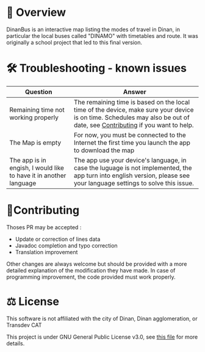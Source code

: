 
# 🚌 Overview
DinanBus is an interactive map listing the modes of travel in Dinan, in particular the local buses called "DINAMO" with timetables and route. It was originally a school project that led to this final version.
# 🛠️ Troubleshooting - known issues
Question                                                          | Answer
----------------------------------------------------------------- | -----------------------------------------------------------------
Remaining time not working properly                               | The remaining time is based on the local time of the device, make sure your device is on time. Schedules may also be out of date, see [Contributing](#contributing) if you want to help.
The Map is empty                                                  | For now, you must be connected to the Internet the first time you launch the app to download the map 
The app is in engish, I would like to have it in another language | The app use your device's language, in case the luguage is not implemented, the app turn into english version, please see your language settings to solve this issue.
   
# 🤝Contributing
Thoses PR may be accepted :
  * Update or correction of lines data
  * Javadoc completion and typo correction
  * Translation improvement

Other changes are always welcome but should be provided with a more detailed explanation of the modification they have made. In case of programming improvement, the code provided must work properly.

# ⚖️ License
This software is not affiliated with the city of Dinan, Dinan agglomeration, or Transdev CAT

This project is under GNU General Public License v3.0, see [this file](https://github.com/epsilonbzh/DinanBus/blob/master/LICENSE) for more details.
